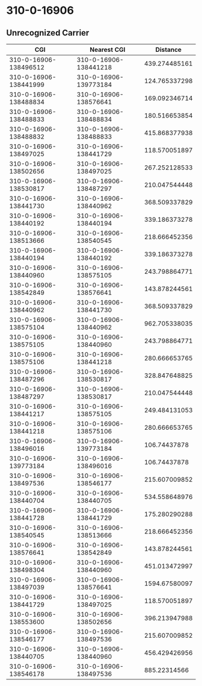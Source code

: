 # 310-0-16906
## Unrecognized Carrier


| CGI | Nearest CGI | Distance |
|-----|-------------|----------|
| 310-0-16906-138496512 | 310-0-16906-138441218 | 439.274485161 |
| 310-0-16906-138441999 | 310-0-16906-139773184 | 124.765337298 |
| 310-0-16906-138488834 | 310-0-16906-138576641 | 169.092346714 |
| 310-0-16906-138488833 | 310-0-16906-138488834 | 180.516653854 |
| 310-0-16906-138488832 | 310-0-16906-138488833 | 415.868377938 |
| 310-0-16906-138497025 | 310-0-16906-138441729 | 118.570051897 |
| 310-0-16906-138502656 | 310-0-16906-138497025 | 267.252128533 |
| 310-0-16906-138530817 | 310-0-16906-138487297 | 210.047544448 |
| 310-0-16906-138441730 | 310-0-16906-138440962 | 368.509337829 |
| 310-0-16906-138440192 | 310-0-16906-138440194 | 339.186373278 |
| 310-0-16906-138513666 | 310-0-16906-138540545 | 218.666452356 |
| 310-0-16906-138440194 | 310-0-16906-138440192 | 339.186373278 |
| 310-0-16906-138440960 | 310-0-16906-138575105 | 243.798864771 |
| 310-0-16906-138542849 | 310-0-16906-138576641 | 143.878244561 |
| 310-0-16906-138440962 | 310-0-16906-138441730 | 368.509337829 |
| 310-0-16906-138575104 | 310-0-16906-138440962 | 962.705338035 |
| 310-0-16906-138575105 | 310-0-16906-138440960 | 243.798864771 |
| 310-0-16906-138575106 | 310-0-16906-138441218 | 280.666653765 |
| 310-0-16906-138487296 | 310-0-16906-138530817 | 328.847648825 |
| 310-0-16906-138487297 | 310-0-16906-138530817 | 210.047544448 |
| 310-0-16906-138441217 | 310-0-16906-138575105 | 249.484131053 |
| 310-0-16906-138441218 | 310-0-16906-138575106 | 280.666653765 |
| 310-0-16906-138496016 | 310-0-16906-139773184 | 106.74437878 |
| 310-0-16906-139773184 | 310-0-16906-138496016 | 106.74437878 |
| 310-0-16906-138497536 | 310-0-16906-138546177 | 215.607009852 |
| 310-0-16906-138440704 | 310-0-16906-138440705 | 534.558648976 |
| 310-0-16906-138441728 | 310-0-16906-138441729 | 175.280290288 |
| 310-0-16906-138540545 | 310-0-16906-138513666 | 218.666452356 |
| 310-0-16906-138576641 | 310-0-16906-138542849 | 143.878244561 |
| 310-0-16906-138498304 | 310-0-16906-138440960 | 451.013472997 |
| 310-0-16906-138497039 | 310-0-16906-138576641 | 1594.67580097 |
| 310-0-16906-138441729 | 310-0-16906-138497025 | 118.570051897 |
| 310-0-16906-138553600 | 310-0-16906-138502656 | 396.213947988 |
| 310-0-16906-138546177 | 310-0-16906-138497536 | 215.607009852 |
| 310-0-16906-138440705 | 310-0-16906-138440960 | 456.429426956 |
| 310-0-16906-138546178 | 310-0-16906-138497536 | 885.22314566 |
